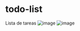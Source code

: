 # todo-list
Lista de tareas
![image](https://user-images.githubusercontent.com/94126925/152263278-0d4a5041-d9bf-439f-bdcd-7df2b222b14f.png)
![image](https://user-images.githubusercontent.com/94126925/152263342-74302e74-f196-4be1-a553-92afb1b16917.png)
